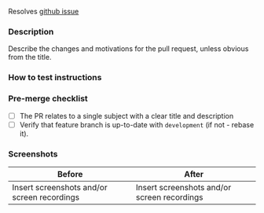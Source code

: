 Resolves [github issue](https://github.com/pivorakmeetup/pivorak-web-app/issues/x)

### Description

Describe the changes and motivations for the pull request, unless obvious from the title.

### How to test instructions


### Pre-merge checklist
 
- [ ] The PR relates to a single subject with a clear title and description
- [ ] Verify that feature branch is up-to-date with `development` (if not - rebase it). 

### Screenshots

| Before                                      | After                                       |
| ------------------------------------------- | ------------------------------------------- |
| Insert screenshots and/or screen recordings | Insert screenshots and/or screen recordings |


